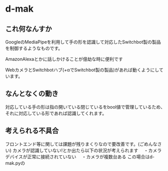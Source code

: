 # d-mak

## これ何なんすか
GoogleのMediaPipeを利用して手の形を認識して対応したSwitchbot製の製品を制御するようなものです。

AmazonAlexaとかに話しかけることが億劫な時に便利です

WebカメラとSwitchbotハブ(+αでSwitchbot製の製品)があれば動くようにしています。

## なんとなくの動き
対応している手の形は指の開いている閉じているをbool値で管理しているため、それに対応している形であれば認識してくれます。

## 考えられる不具合
フロントエンド等に関しては課題が残りまくりなので要改善です。(ごめんなさい)
カメラが認識していない!とか出たら以下の状況が考えられます
　・カメラデバイスが正常に接続されていない
　・カメラが複数台ある
     この場合はd-mak.pyの
